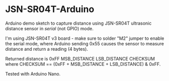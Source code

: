 # JSN-SR04T-Arduino
Arduino demo sketch to capture distance using JSN-SR04T ultrasonic distance sensor in *serial* (not GPIO) mode.

I'm using JSN-SR04T v3 board - make sure to solder "M2" jumper to enable the serial mode, where Arduino sending 0x55 causes the sensor to measure distance and return a reading (4 bytes).

Returned distance is 0xFF MSB_DISTANCE LSB_DISTANCE CHECKSUM where CHECKSUM == (0xFF + MSB_DISTANCE + LSB_DISTANCE) & 0xFF.

Tested with Arduino Nano.
